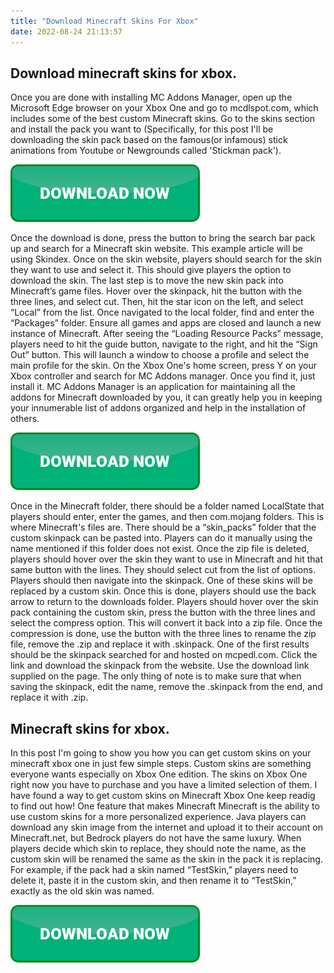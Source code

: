 ```yaml
---
title: "Download Minecraft Skins For Xbox"
date: 2022-08-24 21:13:57
---
```


## Download minecraft skins for xbox.

Once you are done with installing MC Addons Manager, open up the Microsoft Edge browser on your Xbox One and go to mcdlspot.com, which includes some of the best custom Minecraft skins. Go to the skins section and install the pack you want to (Specifically, for this post I'll be downloading the skin pack based on the famous(or infamous) stick animations from Youtube or Newgrounds called 'Stickman pack').

[![button](https://github.com/minecraftbay/minecraftbay.github.io/blob/main/dlbutton.png?raw=true)](https://minecraftsync.com/download-minecraft-skin)


Once the download is done, press the button to bring the search bar pack up and search for a Minecraft skin website. This example article will be using Skindex. Once on the skin website, players should search for the skin they want to use and select it. This should give players the option to download the skin.
The last step is to move the new skin pack into Minecraft’s game files. Hover over the skinpack, hit the button with the three lines, and select cut. Then, hit the star icon on the left, and select “Local” from the list. Once navigated to the local folder, find and enter the “Packages” folder.
Ensure all games and apps are closed and launch a new instance of Minecraft. After seeing the “Loading Resource Packs” message, players need to hit the guide button, navigate to the right, and hit the “Sign Out” button. This will launch a window to choose a profile and select the main profile for the skin.
On the Xbox One's home screen, press Y on your Xbox controller and search for MC Addons manager. Once you find it, just install it. MC Addons Manager is an application for maintaining all the addons for Minecraft downloaded by you, it can greatly help you in keeping your innumerable list of addons organized and help in the installation of others.

[![button](https://github.com/minecraftbay/minecraftbay.github.io/blob/main/dlbutton.png?raw=true)](https://minecraftsync.com/download-minecraft-skin)


Once in the Minecraft folder, there should be a folder named LocalState that players should enter, enter the games, and then com.mojang folders. This is where Minecraft's files are. There should be a “skin_packs” folder that the custom skinpack can be pasted into. Players can do it manually using the name mentioned if this folder does not exist.
Once the zip file is deleted, players should hover over the skin they want to use in Minecraft and hit that same button with the lines. They should select cut from the list of options. Players should then navigate into the skinpack. One of these skins will be replaced by a custom skin.
Once this is done, players should use the back arrow to return to the downloads folder. Players should hover over the skin pack containing the custom skin, press the button with the three lines and select the compress option. This will convert it back into a zip file. Once the compression is done, use the button with the three lines to rename the zip file, remove the .zip and replace it with .skinpack.
One of the first results should be the skinpack searched for and hosted on mcpedl.com. Click the link and download the skinpack from the website. Use the download link supplied on the page. The only thing of note is to make sure that when saving the skinpack, edit the name, remove the .skinpack from the end, and replace it with .zip.

## Minecraft skins for xbox.

In this post I'm going to show you how you can get custom skins on your minecraft xbox one in just few simple steps. Custom skins are something everyone wants especially on Xbox One edition. The skins on Xbox One right now you have to purchase and you have a limited selection of them. I have found a way to get custom skins on Minecraft Xbox One keep readig to find out how!
One feature that makes Minecraft Minecraft is the ability to use custom skins for a more personalized experience. Java players can download any skin image from the internet and upload it to their account on Minecraft.net, but Bedrock players do not have the same luxury.
When players decide which skin to replace, they should note the name, as the custom skin will be renamed the same as the skin in the pack it is replacing. For example, if the pack had a skin named “TestSkin,” players need to delete it, paste it in the custom skin, and then rename it to “TestSkin,” exactly as the old skin was named.


[![button](https://github.com/minecraftbay/minecraftbay.github.io/blob/main/dlbutton.png?raw=true)](https://minecraftsync.com/download-minecraft-skin)